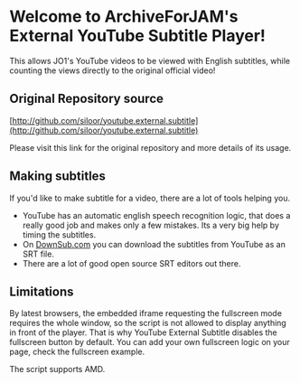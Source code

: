 # Welcome to ArchiveForJAM's External YouTube Subtitle Player!

This allows JO1's YouTube videos to be viewed with English subtitles, while counting the views directly to the original official video!

## Original Repository source

[http://github.com/siloor/youtube.external.subtitle](http://github.com/siloor/youtube.external.subtitle)

Please visit this link for the original repository and more details of its usage.

## Making subtitles

If you'd like to make subtitle for a video, there are a lot of tools helping you.

- YouTube has an automatic english speech recognition logic, that does a really good job and makes only a few mistakes. Its a very big help by timing the subtitles.
- On [DownSub.com](http://downsub.com/) you can download the subtitles from YouTube as an SRT file.
- There are a lot of good open source SRT editors out there.

## Limitations

By latest browsers, the embedded iframe requesting the fullscreen mode requires the whole window, so the script is not allowed to display anything in front of the player. That is why YouTube External Subtitle disables the fullscreen button by default. You can add your own fullscreen logic on your page, check the fullscreen example.

The script supports AMD.

